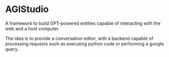 # AGIStudio
A framework to build GPT-powered entities capable of interacting with the web and a host computer.

The idea is to provide a conversation editor, with a backend capable of processing requests
such as executing python code or performing a google query. 